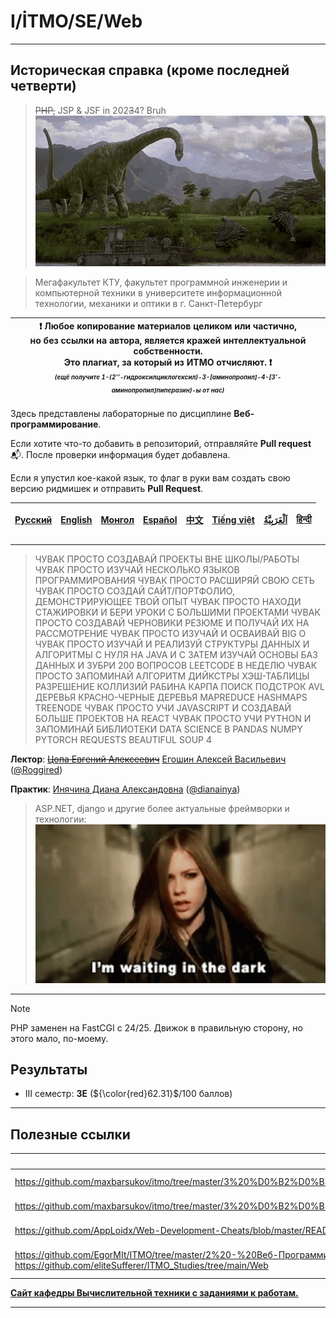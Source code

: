 # I/İTMO/SE/Web

---
## Историческая справка (кроме последней четверти)
> ~~PHP,~~ JSP & JSF in 202~~3~~4? Bruh\
![jurassic era](/img/gifs/brachiosaurus.gif)

> Мегафакультет КТУ, факультет программной инженерии и компьютерной техники в университете информационной технологии, механики и оптики в г. Санкт-Петербург

| :exclamation: <b>Любое копирование материалов целиком или частично,<br>но без ссылки на автора, является кражей интеллектуальной собственности.<br>Это плагиат, за который из ИТМО отчисляют.</b> :exclamation:<br><sub><sup><i>(ещё получите 1-(2’’-гидроксилциклогексил)-3-[аминопропил]-4-[3’-аминопропил]пиперазин)-ы от нас)</sup></sub></b> |
|---------------------------------------------------------------------------------------------------------------------------------------------------------------------------------------------------------------------------------------------------------------------------------------------------------------------------------------------------|
Здесь представлены лабораторные по дисциплине **Веб-программирование**.

Если хотите что-то добавить в репозиторий, отправляйте **Pull request** :mailbox_with_mail:. После проверки информация будет добавлена.

Если я упустил кое-какой язык, то флаг в руки вам создать свою версию ридмишек и отправить **Pull Request**.

| [<strong>Русский</strong>](https://github.com/XVIIStarPlatinum/itmo/blob/master/Software%20Engineering/README.md) | [<strong>English</strong>](https://github.com/XVIIStarPlatinum/itmo/blob/master/Software%20Engineering/.docs/README_EN.md) | [<strong>Монгол</strong>](https://github.com/XVIIStarPlatinum/itmo/blob/master/Software%20Engineering/.docs/README_MN.md) | [<strong>Español</strong>](https://github.com/XVIIStarPlatinum/itmo/blob/master/Software%20Engineering/.docs/README_ES.md) | [<strong>中文</strong>](https://github.com/XVIIStarPlatinum/itmo/blob/master/Software%20Engineering/.docs/README_CN.md) | [<strong>Tiếng việt</strong>](https://github.com/XVIIStarPlatinum/itmo/blob/master/Software%20Engineering/.docs/README_VN.md) | [<strong><p dir="rtl" lang="ar">اَلْعَرَبِيَّةُ</p></strong>](https://github.com/XVIIStarPlatinum/itmo/blob/master/Software%20Engineering/.docs/README_AR.md) | [<strong>हिन्दी</strong>](https://github.com/XVIIStarPlatinum/itmo/blob/master/Software%20Engineering/.docs/README_IN.md) |
|-------------------------------------------------------------------------------------------------------------------|----------------------------------------------------------------------------------------------------------------------------|---------------------------------------------------------------------------------------------------------------------------|----------------------------------------------------------------------------------------------------------------------------|-----------------------------------------------------------------------------------------------------------------------|-------------------------------------------------------------------------------------------------------------------------------|---------------------------------------------------------------------------------------------------------------------------------------------------------------|---------------------------------------------------------------------------------------------------------------------------|
---
>ЧУВАК ПРОСТО СОЗДАВАЙ ПРОЕКТЫ ВНЕ ШКОЛЫ/РАБОТЫ ЧУВАК ПРОСТО ИЗУЧАЙ НЕСКОЛЬКО ЯЗЫКОВ ПРОГРАММИРОВАНИЯ ЧУВАК ПРОСТО РАСШИРЯЙ СВОЮ СЕТЬ ЧУВАК ПРОСТО СОЗДАЙ САЙТ/ПОРТФОЛИО, ДЕМОНСТРИРУЮЩЕЕ ТВОЙ ОПЫТ ЧУВАК ПРОСТО НАХОДИ СТАЖИРОВКИ И БЕРИ УРОКИ С БОЛЬШИМИ ПРОЕКТАМИ ЧУВАК ПРОСТО СОЗДАВАЙ ЧЕРНОВИКИ РЕЗЮМЕ И ПОЛУЧАЙ ИХ НА РАССМОТРЕНИЕ ЧУВАК ПРОСТО ИЗУЧАЙ И ОСВАИВАЙ BIG O ЧУВАК ПРОСТО ИЗУЧАЙ И РЕАЛИЗУЙ СТРУКТУРЫ ДАННЫХ И АЛГОРИТМЫ С НУЛЯ НА JAVA И C ЗАТЕМ ИЗУЧАЙ ОСНОВЫ БАЗ ДАННЫХ И ЗУБРИ 200 ВОПРОСОВ LEETCODE В НЕДЕЛЮ ЧУВАК ПРОСТО ЗАПОМИНАЙ АЛГОРИТМ ДИЙКСТРЫ ХЭШ-ТАБЛИЦЫ РАЗРЕШЕНИЕ КОЛЛИЗИЙ РАБИНА КАРПА ПОИСК ПОДСТРОК AVL ДЕРЕВЬЯ КРАСНО-ЧЕРНЫЕ ДЕРЕВЬЯ MAPREDUCE HASHMAPS TREENODE ЧУВАК ПРОСТО УЧИ JAVASCRIPT И СОЗДАВАЙ БОЛЬШЕ ПРОЕКТОВ НА REACT ЧУВАК ПРОСТО УЧИ PYTHON И ЗАПОМИНАЙ БИБЛИОТЕКИ DATA SCIENCE В PANDAS NUMPY PYTORCH REQUESTS BEAUTIFUL SOUP 4

**Лектор**: ~~[Цопа Евгений Алексеевич](https://my.itmo.ru/persons/126287)~~ [Егошин Алексей Васильевич](https://my.itmo.ru/persons/285578) ([@Roggired](https://github.com/roggired))

**Практик**: [Инячина Диана Александовна](https://my.itmo.ru/persons/126471) ([@dianainya](https://github.com/dianainya))
> ASP.NET, django и другие более актуальные фреймворки и технологии:
> ![avril-lavigne](/img/gifs/avril-lavigne(1).gif)
---

> [!NOTE]
> PHP заменен на FastCGI с 24/25. Движок в правильную сторону, но этого мало, по-моему.

## Результаты

- III семестр: **3E** (${\color{red}62.31}$/100 баллов)
---

## Полезные ссылки <a name="links"></a>
| Ссылка                                                                                                                                                                                                    | Описание                                      |
|-----------------------------------------------------------------------------------------------------------------------------------------------------------------------------------------------------------|-----------------------------------------------|
| https://github.com/maxbarsukov/itmo/tree/master/3%20%D0%B2%D0%B5%D0%B1/%D1%80%D1%83%D0%B1%D0%B5%D0%B6%D0%BA%D0%B8                                                                                         | Рубежные работы 2023                          |
| https://github.com/maxbarsukov/itmo/tree/master/3%20%D0%B2%D0%B5%D0%B1/%D0%BC%D0%B8%D0%BA%D1%80%D0%BE%D0%BA%D0%BE%D0%BD%D1%82%D1%80%D0%BE%D0%BB%D1%8C%D0%BD%D1%8B%D0%B5                                   | Микроконтрольные работы 2023                  |
| https://github.com/AppLoidx/Web-Development-Cheats/blob/master/README.md                                                                                                                                  | Web Development Cheatsheets                   |
| https://github.com/EgorMIt/ITMO/tree/master/2%20-%20Веб-Программирование<br>https://github.com/eliteSufferer/ITMO_Studies/tree/main/Web                                                                   | Материалы для теоретической защиты            |

[**Сайт кафедры Вычислительной техники с заданиями к работам.**](https://se.ifmo.ru/courses/web#labs)

---